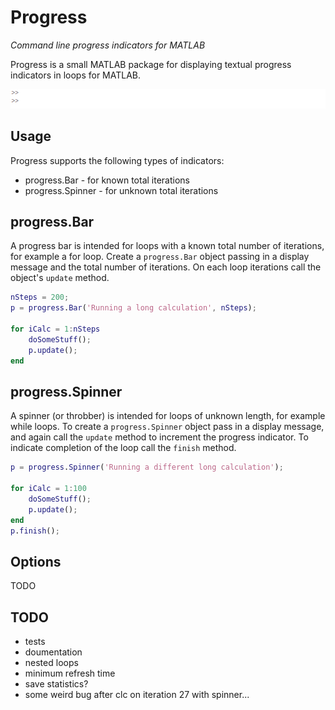 # Progress

_Command line progress indicators for MATLAB_

Progress is a small MATLAB package for displaying textual progress indicators in loops for MATLAB.

![](progress_bar.gif)

## Usage

Progress supports the following types of indicators:

- progress.Bar - for known total iterations
- progress.Spinner - for unknown total iterations

## progress.Bar

A progress bar is intended for loops with a known total number of iterations, for example a for loop. Create a `progress.Bar` object passing in a display message and the total number of iterations. On each loop iterations call the object's `update` method.

```matlab
nSteps = 200;
p = progress.Bar('Running a long calculation', nSteps);

for iCalc = 1:nSteps
    doSomeStuff();
    p.update();
end
```

## progress.Spinner

A spinner (or throbber) is intended for loops of unknown length, for example while loops. To create a `progress.Spinner` object pass in a display message, and again call the `update` method to increment the progress indicator. To indicate completion of the loop call the `finish` method.

```matlab
p = progress.Spinner('Running a different long calculation');

for iCalc = 1:100
    doSomeStuff();
    p.update();
end
p.finish();
```

## Options

TODO


## TODO 

- tests
- doumentation
- nested loops
- minimum refresh time
- save statistics?
- some weird bug after clc on iteration 27 with spinner...